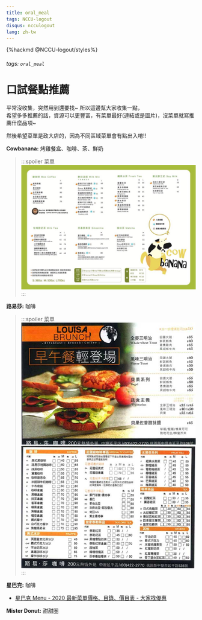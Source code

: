 ```yaml
---
title: oral_meal
tags: NCCU-logout
disqus: ncculogout
lang: zh-tw
---
```


{%hackmd @NCCU-logout/styles%}

###### tags: `oral_meal`

# 口試餐點推薦

平常沒收集，突然用到還要找~ 所以這邊幫大家收集一點，  
希望多多推薦的話，資源可以更豐富，有菜單最好(連結或是圖片)，沒菜單就寫推薦什麼品項~

然後希望菜單是政大店的，因為不同區域菜單會有點出入唷!!

**Cowbanana:** 烤雞餐盒、咖啡、茶、鮮奶

> :::spoiler 菜單
> ![cowbanana01](./image/cowbanana01.jpg)
> :::

**路易莎:** 咖啡

> :::spoiler 菜單
> ![louisa01](./image/louisa01.jpg)
> ![louisa02](./image/louisa02.jpg)
> :::

**星巴克:** 咖啡

- [星巴克 Menu - 2020 最新菜單價格、目錄、價目表 - 大家找優惠](https://twcoupon.com/bmenu-%E6%98%9F%E5%B7%B4%E5%85%8B-menu%E8%8F%9C%E5%96%AE%E5%83%B9%E6%A0%BC.html)

**Mister Donut:** 甜甜圈
